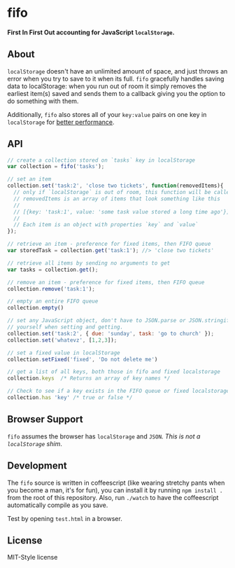fifo
====

**First In First Out accounting for JavaScript `localStorage`.**

About
-----

`localStorage` doesn't have an unlimited amount of space, and just
throws an error when you try to save to it when its full. `fifo`
gracefully handles saving data to localStorage: when you run out of room
it simply removes the earliest item(s) saved and sends them to a
callback giving you the option to do something with them.

Additionally, `fifo` also stores all of your `key:value` pairs on one key
in `localStorage` for [better performance][perf].

API
---

```javascript
// create a collection stored on `tasks` key in localStorage
var collection = fifo('tasks');

// set an item
collection.set('task:2', 'close two tickets', function(removedItems){
  // only if `localStorage` is out of room, this function will be called
  // removedItems is an array of items that look something like this
  //
  // [{key: 'task:1', value: 'some task value stored a long time ago'}]
  //
  // Each item is an object with properties `key` and `value`
});

// retrieve an item - preference for fixed items, then FIFO queue
var storedTask = collection.get('task:1'); //> 'close two tickets'

// retrieve all items by sending no arguments to get
var tasks = collection.get();

// remove an item - preference for fixed items, then FIFO queue
collection.remove('task:1');

// empty an entire FIFO queue
collection.empty()

// set any JavaScript object, don't have to JSON.parse or JSON.stringify
// yourself when setting and getting.
collection.set('task:2', { due: 'sunday', task: 'go to church' });
collection.set('whatevz', [1,2,3]);

// set a fixed value in localStorage
collection.setFixed('fixed', 'Do not delete me')

// get a list of all keys, both those in fifo and fixed localstorage
collection.keys  /* Returns an array of key names */

// Check to see if a key exists in the FIFO queue or fixed localstorage
collection.has 'key' /* true or false */
```

Browser Support
---------------

`fifo` assumes the browser has `localStorage` and `JSON`. _This is not a
`localStorage` shim_.

Development
-----------

The `fifo` source is written in coffeescript (like wearing stretchy
pants when you become a man, it's for fun), you can install it by
running `npm install .` from the root of this repository. Also, run
`./watch` to have the coffeescript automatically compile as you save.

Test by opening `test.html` in a browser.

License
-------

MIT-Style license

[perf]:http://jsperf.com/localstorage-string-size-retrieval


